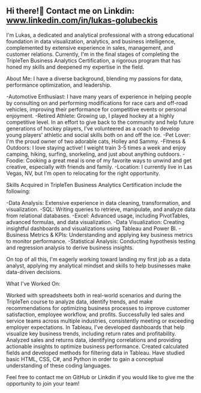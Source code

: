 ## Hi there!👋  Contact me on Linkdin: www.linkedin.com/in/lukas-golubeckis

I'm Lukas, a dedicated and analytical professional with a strong educational foundation in data visualization, analytics, and business intelligence, complemented by extensive experience in sales, management, and customer relations. Currently, I'm in the final stages of completing the TripleTen Business Analytics Certification, a rigorous program that has honed my skills and deepened my expertise in the field.

About Me: I have a diverse background, blending my passions for data, performance optimization, and leadership.

-Automotive Enthusiast: I have many years of experience in helping people by consulting on and performing modifications for race cars and off-road vehicles, improving their performance for competitive events or personal enjoyment.
-Retired Athlete: Growing up, I played hockey at a highly competitive level. In an effort to give back to the community and help future generations of hockey players, I’ve volunteered as a coach to develop young players’ athletic and social skills both on and off the ice.
-Pet Lover: I'm the proud owner of two adorable cats, Holley and Sammy.
-Fitness & Outdoors: I love staying active! I weight train 3-5 times a week and enjoy camping, hiking, surfing, snorkeling, and just about anything outdoors.
-Foodie: Cooking a great meal is one of my favorite ways to unwind and get creative, especially with friends and family.
-Location: I currently live in Las Vegas, NV, but I’m open to relocating for the right opportunity.

Skills Acquired in TripleTen Business Analytics Certification include the following:

-Data Analysis: Extensive experience in data cleaning, transformation, and visualization.
-SQL: Writing queries to retrieve, manipulate, and analyze data from relational databases.
-Excel: Advanced usage, including PivotTables, advanced formulas, and data visualization.
-Data Visualization: Creating insightful dashboards and visualizations using Tableau and Power BI.
-Business Metrics & KPIs: Understanding and applying key business metrics to monitor performance.
-Statistical Analysis: Conducting hypothesis testing and regression analysis to derive business insights.

On top of all this, I'm eagerly working toward landing my first job as a data analyst, applying my analytical mindset and skills to help businesses make data-driven decisions.

What I've Worked On:

Worked with spreadsheets both in real-world scenarios and during the TripleTen course to analyze data, identify trends, and make recommendations for 
optimizing business processes to improve customer satisfaction, employee workflow, and profits.
Successfully led sales and service teams across multiple industries, consistently meeting or exceeding employer expectations.
In Tableau, I've developed dashboards that help visualize key business trends, including return rates and profitability.
Analyzed sales and returns data, identifying correlations and providing actionable insights to optimize business performance.
Created calculated fields and developed methods for filtering data in Tableau.
Have studied basic HTML, CSS, C#, and Python in order to gain a conceptual understanding of these coding languages.

Feel free to contact me on GitHub or Linkdin if you would like to give me the opportunity to join your team!


